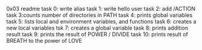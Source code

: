 0x03 readme
task 0: write alias
task 1: write hello user
task 2: add /ACTION
task 3:counts number of directories in PATH
task 4: prints global variables
task 5: lists local and environment variables, and functions
task 6: creates a new local variables
tsk 7: creates a global variable
task 8: prints addition result
task 9: prints the result of POWER / DIVIDE
task 10: prints result of BREATH to the power of LOVE
